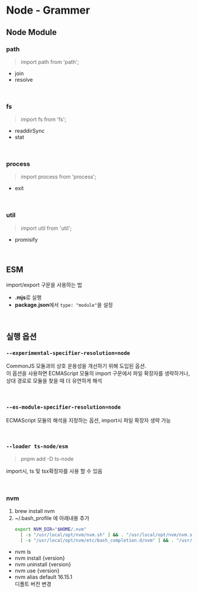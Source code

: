 # Node - Grammer

## Node Module

### path

> import path from 'path';

- join
- resolve

<br />

### fs

> import fs from 'fs';

- readdirSync
- stat

<br />

### process

> import process from 'process';

- exit

<br />

### util

> import util from 'util';

- promisify

<br />

## ESM

import/export 구문을 사용하는 법

- **.mjs**로 실행
- **package.json**에서 `type: "module"`을 설정

<br />

## 실행 옵션

### `--experimental-specifier-resolution=node`

CommonJS 모듈과의 상호 운용성을 개선하기 위해 도입된 옵션.\
이 옵션을 사용하면 ECMAScript 모듈의 import 구문에서 파일 확장자를 생략하거나, 상대 경로로 모듈을 찾을 때 더 유연하게 해석

<br />

### `--es-module-specifier-resolution=node`

ECMAScript 모듈의 해석을 지정하는 옵션, import시 파일 확장자 생략 가능

<br />

### `--loader ts-node/esm`

> pnpm add -D ts-node

import시, ts 및 tsx확장자를 사용 할 수 있음

<br />

### nvm

1. brew install nvm
2. ~/.bash_profile 에 아래내용 추가
   ```sh
   export NVM_DIR="$HOME/.nvm"
     [ -s "/usr/local/opt/nvm/nvm.sh" ] && . "/usr/local/opt/nvm/nvm.sh"  # This loads nvmWrapperBox
     [ -s "/usr/local/opt/nvm/etc/bash_completion.d/nvm" ] && . "/usr/local/opt/nvm/etc/bash_completion.d/nvm"  # This loads nvm bash_completion
   ```

- nvm ls
- nvm install {version}
- nvm uninstall {version}
- nvm use {version}
- nvm alias default 16.15.1\
  디폴트 버전 변경
